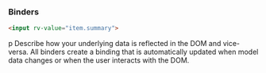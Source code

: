 ### Binders

```html
<input rv-value="item.summary">
```

p Describe how your underlying data is reflected in the DOM and vice-versa. All binders create a binding that is automatically updated when model data changes or when the user interacts with the DOM.